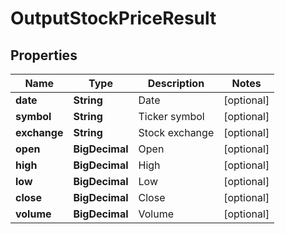 

# OutputStockPriceResult

## Properties

Name | Type | Description | Notes
------------ | ------------- | ------------- | -------------
**date** | **String** | Date |  [optional]
**symbol** | **String** | Ticker symbol |  [optional]
**exchange** | **String** | Stock exchange |  [optional]
**open** | **BigDecimal** | Open |  [optional]
**high** | **BigDecimal** | High |  [optional]
**low** | **BigDecimal** | Low |  [optional]
**close** | **BigDecimal** | Close |  [optional]
**volume** | **BigDecimal** | Volume |  [optional]



